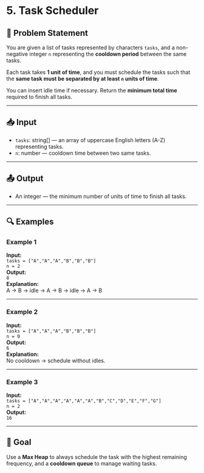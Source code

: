 # 5. Task Scheduler

## 🧩 Problem Statement

You are given a list of tasks represented by characters `tasks`, and a non-negative integer `n` representing the **cooldown period** between the same tasks.

Each task takes **1 unit of time**, and you must schedule the tasks such that the **same task must be separated by at least `n` units of time**.

You can insert idle time if necessary. Return the **minimum total time** required to finish all tasks.

---

## 📥 Input

-   `tasks`: string[] — an array of uppercase English letters (A-Z) representing tasks.
-   `n`: number — cooldown time between two same tasks.

---

## 📤 Output

-   An integer — the minimum number of units of time to finish all tasks.

---

## 🔍 Examples

### Example 1

**Input:**  
`tasks = ["A","A","A","B","B","B"]`  
`n = 2`  
**Output:**  
`8`  
**Explanation:**  
A -> B -> idle -> A -> B -> idle -> A -> B

---

### Example 2

**Input:**  
`tasks = ["A","A","A","B","B","B"]`  
`n = 0`  
**Output:**  
`6`  
**Explanation:**  
No cooldown → schedule without idles.

---

### Example 3

**Input:**  
`tasks = ["A","A","A","A","A","A","B","C","D","E","F","G"]`  
`n = 2`  
**Output:**  
`16`

---

## 🧠 Goal

Use a **Max Heap** to always schedule the task with the highest remaining frequency, and a **cooldown queue** to manage waiting tasks.
